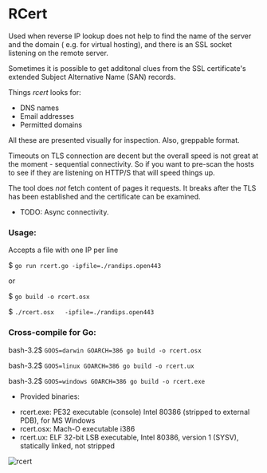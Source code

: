 # RCert
Used when reverse IP lookup does not help to find the name of the server and the domain ( e.g. for virtual hosting), and there is an SSL socket listening on the remote server.

Sometimes it is possible to get additonal clues from the SSL certificate's extended Subject Alternative Name (SAN) records.

Things *rcert* looks for:
- DNS names
- Email addresses
- Permitted domains

All these are presented visually for inspection. Also, greppable format. 

Timeouts on TLS connection are decent but the overall speed is not great at the moment - sequential connectivity.
So if you want to pre-scan the hosts to see if they are listening on HTTP/S that will speed things up.

The tool does *not* fetch content of pages it requests. It breaks after the TLS has been established and the certificate can be examined.

* TODO: Async connectivity.

### Usage:
Accepts a file with one IP per line

$ `go run rcert.go -ipfile=./randips.open443`

or 

$ `go build -o rcert.osx`

$ `./rcert.osx   -ipfile=./randips.open443 `
### Cross-compile for Go:

bash-3.2$ `GOOS=darwin GOARCH=386 go build -o rcert.osx`

bash-3.2$ `GOOS=linux GOARCH=386 go build -o rcert.ux`

bash-3.2$ `GOOS=windows GOARCH=386 go build -o rcert.exe`

* Provided binaries:
- rcert.exe: PE32 executable (console) Intel 80386 (stripped to external PDB), for MS Windows
- rcert.osx: Mach-O executable i386
- rcert.ux:  ELF 32-bit LSB executable, Intel 80386, version 1 (SYSV), statically linked, not stripped

![rcert](https://github.com/dsnezhkov/rcert/raw/master/screenshot_448.png "rcert run")
